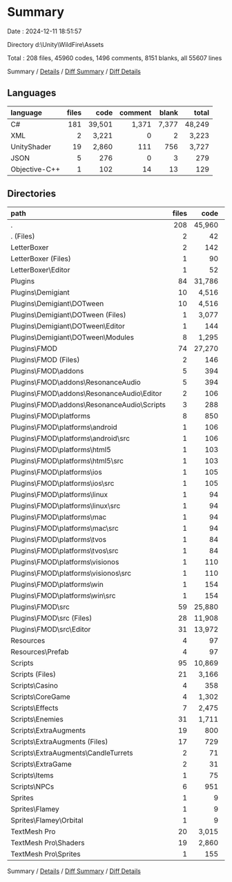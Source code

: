 # Summary

Date : 2024-12-11 18:51:57

Directory d:\\Unity\\WildFire\\Assets

Total : 208 files,  45960 codes, 1496 comments, 8151 blanks, all 55607 lines

Summary / [Details](details.md) / [Diff Summary](diff.md) / [Diff Details](diff-details.md)

## Languages
| language | files | code | comment | blank | total |
| :--- | ---: | ---: | ---: | ---: | ---: |
| C# | 181 | 39,501 | 1,371 | 7,377 | 48,249 |
| XML | 2 | 3,221 | 0 | 2 | 3,223 |
| UnityShader | 19 | 2,860 | 111 | 756 | 3,727 |
| JSON | 5 | 276 | 0 | 3 | 279 |
| Objective-C++ | 1 | 102 | 14 | 13 | 129 |

## Directories
| path | files | code | comment | blank | total |
| :--- | ---: | ---: | ---: | ---: | ---: |
| . | 208 | 45,960 | 1,496 | 8,151 | 55,607 |
| . (Files) | 2 | 42 | 1 | 11 | 54 |
| LetterBoxer | 2 | 142 | 12 | 33 | 187 |
| LetterBoxer (Files) | 1 | 90 | 12 | 23 | 125 |
| LetterBoxer\\Editor | 1 | 52 | 0 | 10 | 62 |
| Plugins | 84 | 31,786 | 1,223 | 4,927 | 37,936 |
| Plugins\\Demigiant | 10 | 4,516 | 555 | 224 | 5,295 |
| Plugins\\Demigiant\\DOTween | 10 | 4,516 | 555 | 224 | 5,295 |
| Plugins\\Demigiant\\DOTween (Files) | 1 | 3,077 | 0 | 1 | 3,078 |
| Plugins\\Demigiant\\DOTween\\Editor | 1 | 144 | 0 | 1 | 145 |
| Plugins\\Demigiant\\DOTween\\Modules | 8 | 1,295 | 555 | 222 | 2,072 |
| Plugins\\FMOD | 74 | 27,270 | 668 | 4,703 | 32,641 |
| Plugins\\FMOD (Files) | 2 | 146 | 14 | 14 | 174 |
| Plugins\\FMOD\\addons | 5 | 394 | 108 | 66 | 568 |
| Plugins\\FMOD\\addons\\ResonanceAudio | 5 | 394 | 108 | 66 | 568 |
| Plugins\\FMOD\\addons\\ResonanceAudio\\Editor | 2 | 106 | 18 | 16 | 140 |
| Plugins\\FMOD\\addons\\ResonanceAudio\\Scripts | 3 | 288 | 90 | 50 | 428 |
| Plugins\\FMOD\\platforms | 8 | 850 | 3 | 137 | 990 |
| Plugins\\FMOD\\platforms\\android | 1 | 106 | 3 | 19 | 128 |
| Plugins\\FMOD\\platforms\\android\\src | 1 | 106 | 3 | 19 | 128 |
| Plugins\\FMOD\\platforms\\html5 | 1 | 103 | 0 | 17 | 120 |
| Plugins\\FMOD\\platforms\\html5\\src | 1 | 103 | 0 | 17 | 120 |
| Plugins\\FMOD\\platforms\\ios | 1 | 105 | 0 | 20 | 125 |
| Plugins\\FMOD\\platforms\\ios\\src | 1 | 105 | 0 | 20 | 125 |
| Plugins\\FMOD\\platforms\\linux | 1 | 94 | 0 | 17 | 111 |
| Plugins\\FMOD\\platforms\\linux\\src | 1 | 94 | 0 | 17 | 111 |
| Plugins\\FMOD\\platforms\\mac | 1 | 94 | 0 | 15 | 109 |
| Plugins\\FMOD\\platforms\\mac\\src | 1 | 94 | 0 | 15 | 109 |
| Plugins\\FMOD\\platforms\\tvos | 1 | 84 | 0 | 14 | 98 |
| Plugins\\FMOD\\platforms\\tvos\\src | 1 | 84 | 0 | 14 | 98 |
| Plugins\\FMOD\\platforms\\visionos | 1 | 110 | 0 | 17 | 127 |
| Plugins\\FMOD\\platforms\\visionos\\src | 1 | 110 | 0 | 17 | 127 |
| Plugins\\FMOD\\platforms\\win | 1 | 154 | 0 | 18 | 172 |
| Plugins\\FMOD\\platforms\\win\\src | 1 | 154 | 0 | 18 | 172 |
| Plugins\\FMOD\\src | 59 | 25,880 | 543 | 4,486 | 30,909 |
| Plugins\\FMOD\\src (Files) | 28 | 11,908 | 324 | 1,425 | 13,657 |
| Plugins\\FMOD\\src\\Editor | 31 | 13,972 | 219 | 3,061 | 17,252 |
| Resources | 4 | 97 | 1 | 29 | 127 |
| Resources\\Prefab | 4 | 97 | 1 | 29 | 127 |
| Scripts | 95 | 10,869 | 148 | 2,391 | 13,408 |
| Scripts (Files) | 21 | 3,166 | 54 | 715 | 3,935 |
| Scripts\\Casino | 4 | 358 | 5 | 105 | 468 |
| Scripts\\CoreGame | 4 | 1,302 | 22 | 328 | 1,652 |
| Scripts\\Effects | 7 | 2,475 | 6 | 379 | 2,860 |
| Scripts\\Enemies | 31 | 1,711 | 18 | 435 | 2,164 |
| Scripts\\ExtraAugments | 19 | 800 | 3 | 177 | 980 |
| Scripts\\ExtraAugments (Files) | 17 | 729 | 3 | 158 | 890 |
| Scripts\\ExtraAugments\\CandleTurrets | 2 | 71 | 0 | 19 | 90 |
| Scripts\\ExtraGame | 2 | 31 | 0 | 5 | 36 |
| Scripts\\Items | 1 | 75 | 0 | 23 | 98 |
| Scripts\\NPCs | 6 | 951 | 40 | 224 | 1,215 |
| Sprites | 1 | 9 | 0 | 2 | 11 |
| Sprites\\Flamey | 1 | 9 | 0 | 2 | 11 |
| Sprites\\Flamey\\Orbital | 1 | 9 | 0 | 2 | 11 |
| TextMesh Pro | 20 | 3,015 | 111 | 758 | 3,884 |
| TextMesh Pro\\Shaders | 19 | 2,860 | 111 | 756 | 3,727 |
| TextMesh Pro\\Sprites | 1 | 155 | 0 | 2 | 157 |

Summary / [Details](details.md) / [Diff Summary](diff.md) / [Diff Details](diff-details.md)
